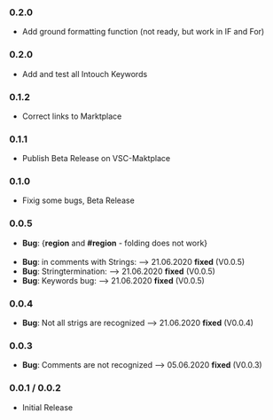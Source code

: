 

### 0.2.0
*   Add ground formatting function (not ready, but work in IF and For)

### 0.2.0
*   Add and test all Intouch Keywords
### 0.1.2
*   Correct links to Marktplace

### 0.1.1
*   Publish Beta Release on VSC-Maktplace

### 0.1.0
*   Fixig some bugs, Beta Release

### 0.0.5
* **Bug**: {**region** and **#region** - folding does not work} <br /><br />
* **Bug**:  in comments with Strings: --> 21.06.2020 **fixed** (V0.0.5)
* **Bug**:  Stringtermination: --> 21.06.2020 **fixed** (V0.0.5)
* **Bug**:  Keywords bug: --> 21.06.2020 **fixed** (V0.0.5)

### 0.0.4
* **Bug**: Not all strigs are recognized --> 21.06.2020 **fixed** (V0.0.4)

### 0.0.3
* **Bug**: Comments are not recognized --> 05.06.2020 **fixed** (V0.0.3)

### 0.0.1 / 0.0.2
* Initial Release
